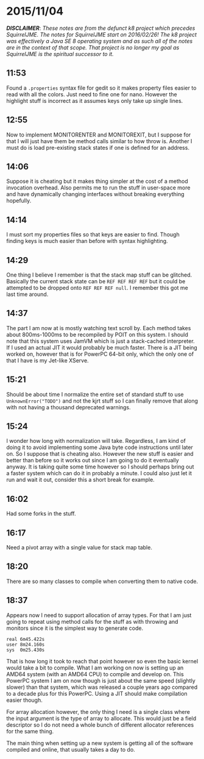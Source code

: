 # 2015/11/04

***DISCLAIMER***: _These notes are from the defunct k8 project which_
_precedes SquirrelJME. The notes for SquirrelJME start on 2016/02/26!_
_The k8 project was effectively a Java SE 8 operating system and as such_
_all of the notes are in the context of that scope. That project is no_
_longer my goal as SquirrelJME is the spiritual successor to it._

## 11:53

Found a `.properties` syntax file for gedit so it makes property files easier
to read with all the colors. Just need to fine one for nano. However the
highlight stuff is incorrect as it assumes keys only take up single lines.

## 12:55

Now to implement MONITORENTER and MONITOREXIT, but I suppose for that I will
just have them be method calls similar to how throw is. Another I must do is
load pre-existing stack states if one is defined for an address.

## 14:06

Suppose it is cheating but it makes thing simpler at the cost of a method
invocation overhead. Also permits me to run the stuff in user-space more and
have dynamically changing interfaces without breaking everything hopefully.

## 14:14

I must sort my properties files so that keys are easier to find. Though finding
keys is much easier than before with syntax highlighting.

## 14:29

One thing I believe I remember is that the stack map stuff can be glitched.
Basically the current stack state can be `REF REF REF REF` but it could be
attempted to be dropped onto `REF REF REF null`. I remember this got me last
time around.

## 14:37

The part I am now at is mostly watching text scroll by. Each method takes about
800ms-1000ms to be recompiled by POIT on this system. I should note that this
system uses JamVM which is just a stack-cached interpreter. If I used an actual
JIT it would probably be much faster. There is a JIT being worked on, however
that is for PowerPC 64-bit only, which the only one of that I have is my
Jet-like XServe.

## 15:21

Should be about time I normalize the entire set of standard stuff to use
`UnknownError("TODO")` and not the kjrt stuff so I can finally remove that
along with not having a thousand deprecated warnings.

## 15:24

I wonder how long with normalization will take. Regardless, I am kind of doing
it to avoid implementing some Java byte code instructions until later on. So
I suppose that is cheating also. However the new stuff is easier and better
than before so it works out since I am going to do it eventually anyway.
It is taking quite some time however so I should perhaps bring out a faster
system which can do it in probably a minute. I could also just let it run and
wait it out, consider this a short break for example.

## 16:02

Had some forks in the stuff.

## 16:17

Need a pivot array with a single value for stack map table.

## 18:20

There are so many classes to compile when converting them to native code.

## 18:37

Appears now I need to support allocation of array types. For that I am just
going to repeat using method calls for the stuff as with throwing and monitors
since it is the simplest way to generate code.

	real 6m45.422s
	user 8m24.160s
	sys  0m25.430s

That is how long it took to reach that point however so even the basic kernel
would take a bit to compile. What I am working on now is setting up an AMD64
system (with an AMD64 CPU) to compile and develop on. This PowerPC system I
am on now though is just about the same speed (slightly slower) than that
system, which was released a couple years ago compared to a decade plus for
this PowerPC. Using a JIT should make compilation easier though.

For array allocation however, the only thing I need is a single class where
the input argument is the type of array to allocate. This would just be a
field descriptor so I do not need a whole bunch of different allocator
references for the same thing.

The main thing when setting up a new system is getting all of the software
compiled and online, that usually takes a day to do.

